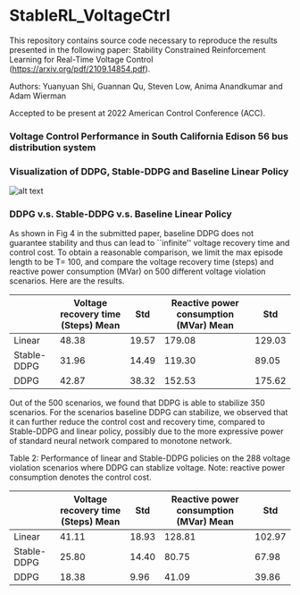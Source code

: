 # StableRL_VoltageCtrl
This repository contains source code necessary to reproduce the results presented in the following paper: Stability Constrained Reinforcement Learning for Real-Time Voltage Control (https://arxiv.org/pdf/2109.14854.pdf).

Authors: Yuanyuan Shi, Guannan Qu, Steven Low, Anima Anandkumar and Adam Wierman

Accepted to be present at 2022 American Control Conference (ACC).

### Voltage Control Performance in South California Edison 56 bus distribution system

### Visualization of DDPG, Stable-DDPG and Baseline Linear Policy

![alt text](https://github.com/Yuanyuan-Shi/stable_rl_voltagecontrol/blob/main/policy.png)

### DDPG v.s. Stable-DDPG v.s. Baseline Linear Policy

As shown in Fig 4 in the submitted paper, baseline DDPG does not guarantee stability and thus can lead to ``infinite'' voltage recovery time and control cost. To obtain a reasonable comparison, we limit the max episode length to be T= 100, and compare the voltage recovery time (steps) and reactive power consumption (MVar) on 500 different voltage violation scenarios. Here are the results.

|            |Voltage recovery time (Steps) Mean |Std       |Reactive power consumption (MVar) Mean|Std       |
| -----------|-----------------------------------|----------|--------------------------------------|----------|
| Linear     |     48.38                         |   19.57  |      179.08                          | 129.03   |
| Stable-DDPG|     31.96                         |   14.49  |      119.30                          | 89.05    |
| DDPG       |     42.87                         |   38.32  |      152.53                          | 175.62   |


Out of the 500 scenarios, we found that DDPG is able to stabilize 350 scenarios. For the scenarios baseline DDPG can stabilize, we observed that it can further reduce the control cost and recovery time, compared to Stable-DDPG and linear policy, possibly due to the more expressive power of standard neural network compared to monotone network.

Table 2: Performance of linear and Stable-DDPG policies on the 288 voltage violation scenarios where DDPG can stablize voltage. Note: reactive power consumption denotes the control cost.

|            |Voltage recovery time (Steps) Mean |Std       |Reactive power consumption (MVar) Mean|Std       |
| -----------|-----------------------------------|----------|--------------------------------------|----------|
| Linear     |     41.11                         |   18.93  |      128.81                          |  102.97  |
| Stable-DDPG|     25.80                         |   14.40  |      80.75                           |  67.98   |
| DDPG       |     18.38                         |   9.96   |      41.09                           |  39.86   |

